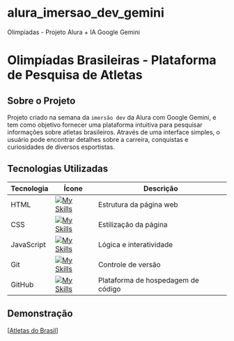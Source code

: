 # alura_imersao_dev_gemini
 Olimpíadas - Projeto Alura + IA Google Gemini

#  Olimpíadas Brasileiras - Plataforma de Pesquisa de Atletas

##  Sobre o Projeto

Projeto criado na semana da `imersão dev` da Alura com Google Gemini,  e tem como objetivo fornecer uma plataforma intuitiva para pesquisar informações sobre atletas brasileiros. Através de uma interface simples, o usuário pode encontrar detalhes sobre a carreira, conquistas e curiosidades de diversos esportistas.

##  Tecnologias Utilizadas

| Tecnologia | Ícone | Descrição |
|---|---|---|
| HTML | [![My Skills](https://skillicons.dev/icons?i=html)](https://skillicons.dev) | Estrutura da página web |
| CSS | [![My Skills](https://skillicons.dev/icons?i=css)](https://skillicons.dev) | Estilização da página |
| JavaScript | [![My Skills](https://skillicons.dev/icons?i=js)](https://skillicons.dev) | Lógica e interatividade |
| Git | [![My Skills](https://skillicons.dev/icons?i=git)](https://skillicons.dev) | Controle de versão |
| GitHub | ‍[![My Skills](https://skillicons.dev/icons?i=github)](https://skillicons.dev) | Plataforma de hospedagem de código |

##  Demonstração

[[Atletas do Brasil](https://alura-imersao-dev-gemini-tan.vercel.app/)]
